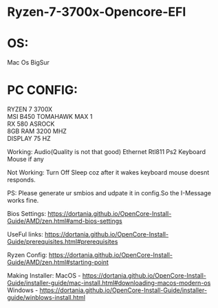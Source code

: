 # Ryzen-7-3700x-Opencore-EFI

# OS:
Mac Os BigSur 

# PC CONFIG:
RYZEN 7 3700X <br/>
MSI B450 TOMAHAWK MAX 1<br/>
RX 580 ASROCK<br/>
8GB RAM 3200 MHZ<br/>
DISPLAY 75 HZ<br/>

Working:
Audio(Quality is not that good)
Ethernet Rtl811
Ps2 Keyboard Mouse if any

Not Working:
Turn Off Sleep coz after it wakes keyboard mouse doesnt responds.

PS:
Please generate ur smbios and udpate it in config.So the I-Message works fine.

Bios Settings:
https://dortania.github.io/OpenCore-Install-Guide/AMD/zen.html#amd-bios-settings

UseFul links:
https://dortania.github.io/OpenCore-Install-Guide/prerequisites.html#prerequisites

Ryzen Config:
https://dortania.github.io/OpenCore-Install-Guide/AMD/zen.html#starting-point

Making Installer:
MacOS - https://dortania.github.io/OpenCore-Install-Guide/installer-guide/mac-install.html#downloading-macos-modern-os
Windows - https://dortania.github.io/OpenCore-Install-Guide/installer-guide/winblows-install.html
